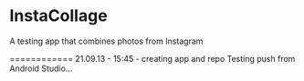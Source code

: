 InstaCollage
============

A testing app that combines photos from Instagram

============
21.09.13 - 15:45 - creating app and repo
Testing push from Android Studio...
